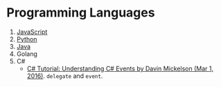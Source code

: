 # Programming Languages

1. [JavaScript](./javascript.md)
2. [Python](./python.md)
3. [Java](./java.md)
4. Golang
5. C#
    * [C# Tutorial: Understanding C# Events by Davin Mickelson (Mar 1, 2016)](https://www.intertech.com/Blog/c-sharp-tutorial-understanding-c-events/). `delegate` and `event`.